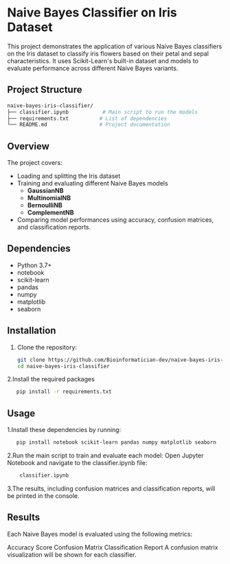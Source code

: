 # Naive Bayes Classifier on Iris Dataset

This project demonstrates the application of various Naive Bayes classifiers on the Iris dataset to classify iris flowers based on their petal and sepal characteristics. It uses Scikit-Learn's built-in dataset and models to evaluate performance across different Naive Bayes variants.


## Project Structure
```bash
naive-bayes-iris-classifier/
├── classifier.ipynb           # Main script to run the models
├── requirements.txt          # List of dependencies
└── README.md                 # Project documentation
```


## Overview

The project covers:
- Loading and splitting the Iris dataset
- Training and evaluating different Naive Bayes models
  - **GaussianNB**
  - **MultinomialNB**
  - **BernoulliNB**
  - **ComplementNB**
- Comparing model performances using accuracy, confusion matrices, and classification reports.

## Dependencies

* Python 3.7+
* notebook
* scikit-learn
* pandas
* numpy
* matplotlib
* seaborn

## Installation

1. Clone the repository:
   ```bash
   git clone https://github.com/Bioinformatician-dev/naive-bayes-iris-classifier.git
   cd naive-bayes-iris-classifier
   ```

2.Install the required packages
```bash
   pip install -r requirements.txt
```
## Usage


1.Install these dependencies by running:

```bash
   pip install notebook scikit-learn pandas numpy matplotlib seaborn
```
2.Run the main script to train and evaluate each model: Open Jupyter Notebook and navigate to the classifier.ipynb file:
```bash
    classifier.ipynb
```
3.The results, including confusion matrices and classification reports, will be printed in the console.


## Results
Each Naive Bayes model is evaluated using the following metrics:

Accuracy Score
Confusion Matrix
Classification Report
A confusion matrix visualization will be shown for each classifier.
